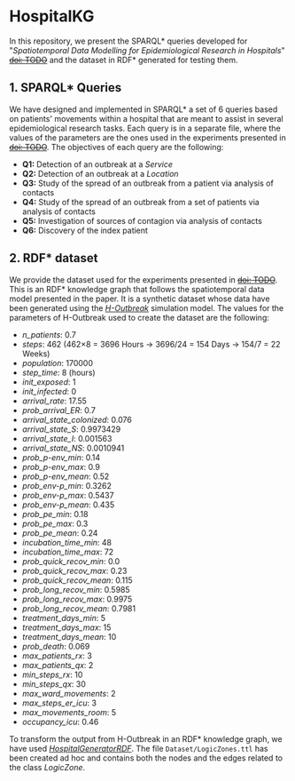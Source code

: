 # HospitalKG
In this repository, we present the SPARQL* queries developed for "_Spatiotemporal Data Modelling for Epidemiological Research in Hospitals_" [~~doi: TODO~~](NULL) and the dataset in RDF* generated for testing them.

## 1. SPARQL* Queries
We have designed and implemented in SPARQL* a set of 6 queries based on patients' movements within a hospital that are meant to assist in several epidemiological research tasks. Each query is in a separate file, where the values of the parameters are the ones used in the experiments presented in [~~doi: TODO~~](NULL). The objectives of each query are the following:
- **Q1:** Detection of an outbreak at a _Service_
- **Q2:** Detection of an outbreak at a _Location_
- **Q3:** Study of the spread of an outbreak from a patient via analysis of contacts
- **Q4:** Study of the spread of an outbreak from a set of patients via analysis of contacts
- **Q5:** Investigation of sources of contagion via analysis of contacts
- **Q6:** Discovery of the index patient

## 2. RDF* dataset
We provide the dataset used for the experiments presented in [~~doi: TODO~~](NULL). This is an RDF* knowledge graph that follows the spatiotemporal data model presented in the paper. It is a synthetic dataset whose data have been generated using the [_H-Outbreak_](https://github.com/denissekim/Simulation-Model) simulation model. The values for the parameters of H-Outbreak used to create the dataset are the following:
- _n_patients_: 0.7
- _steps_: 462 (462×8 = 3696 Hours → 3696/24 = 154 Days → 154/7 = 22 Weeks)
- _population_: 170000
- _step_time_: 8 (hours)
- _init_exposed_: 1
- _init_infected_: 0
- _arrival_rate_: 17.55
- _prob_arrival_ER_: 0.7
- _arrival_state_colonized_: 0.076 
- _arrival_state_S_: 0.9973429
- _arrival_state_I_: 0.001563
- _arrival_state_NS_: 0.0010941
- _prob_p-env_min_: 0.14
- _prob_p-env_max_: 0.9
- _prob_p-env_mean_: 0.52
- _prob_env-p_min_: 0.3262
- _prob_env-p_max_: 0.5437
- _prob_env-p_mean_: 0.435
- _prob_pe_min_: 0.18
- _prob_pe_max_: 0.3
- _prob_pe_mean_: 0.24
- _incubation_time_min_: 48
- _incubation_time_max_: 72
- _prob_quick_recov_min_: 0.0
- _prob_quick_recov_max_: 0.23
- _prob_quick_recov_mean_: 0.115 
- _prob_long_recov_min_: 0.5985
- _prob_long_recov_max_: 0.9975
- _prob_long_recov_mean_: 0.7981
- _treatment_days_min_: 5
- _treatment_days_max_: 15
- _treatment_days_mean_: 10
- _prob_death_: 0.069
- _max_patients_rx_: 3
- _max_patients_qx_: 2
- _min_steps_rx_: 10
- _min_steps_qx_: 30
- _max_ward_movements_: 2
- _max_steps_er_icu_: 3
- _max_movements_room_: 5
- _occupancy_icu_: 0.46

To transform the output from H-Outbreak in an RDF* knowledge graph, we have used [_HospitalGeneratorRDF_](https://github.com/LorenaPujante/HospitalGeneratorRDF). The file `Dataset/LogicZones.ttl` has been created ad hoc and contains both the nodes and the edges related to the class _LogicZone_. <!--The values for the parameters used to create the hospital and the temporal data are the following:-->
<!--- _index_: 1600-->
<!--- _huPerService_: 3-->
<!--- _nFloors_: 5-->
<!--- _huPerFloor_: 6-->
<!--- _nRows_: 3-->
<!--- _nColumns_: 4-->
<!--- _startDateTime_: 01/01/2023 08:00:00-->
<!--- _optionFloorUH_: None-->
